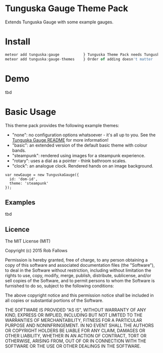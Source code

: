 # Tunguska Gauge Theme Pack

Extends Tunguska Gauge with some example gauges.

# Install

```JavaScript
meteor add tunguska:gauge           } Tunguska Theme Pack needs Tunguska Gauge
meteor add tunguska:gauge-themes    } Order of adding doesn't matter
```

# Demo

tbd

# Basic Usage

This theme pack provides the following example themes:

- "none": no configuration options whatsoever - it's all up to you. See the [Tunguska Gauge README](https://github.com/robfallows/tunguska-gauge) for more information!
- "basic": an extended version of the default basic theme with colour bands.
- "steampunk": rendered using images for a steampunk experience.
- "rotary": uses a dial as a pointer - think bathroom scales.
- "clock": an analogue clock. Rendered hands on an image background.

```
var newGauge = new TunguskaGauge({
  id: 'dom-id',
  theme: 'steampunk'
});
```


## Examples

tbd

## Licence

The MIT License (MIT)

Copyright (c) 2015 Rob Fallows

Permission is hereby granted, free of charge, to any person obtaining a copy
of this software and associated documentation files (the "Software"), to deal
in the Software without restriction, including without limitation the rights
to use, copy, modify, merge, publish, distribute, sublicense, and/or sell
copies of the Software, and to permit persons to whom the Software is
furnished to do so, subject to the following conditions:

The above copyright notice and this permission notice shall be included in
all copies or substantial portions of the Software.

THE SOFTWARE IS PROVIDED "AS IS", WITHOUT WARRANTY OF ANY KIND, EXPRESS OR
IMPLIED, INCLUDING BUT NOT LIMITED TO THE WARRANTIES OF MERCHANTABILITY,
FITNESS FOR A PARTICULAR PURPOSE AND NONINFRINGEMENT. IN NO EVENT SHALL THE
AUTHORS OR COPYRIGHT HOLDERS BE LIABLE FOR ANY CLAIM, DAMAGES OR OTHER
LIABILITY, WHETHER IN AN ACTION OF CONTRACT, TORT OR OTHERWISE, ARISING FROM,
OUT OF OR IN CONNECTION WITH THE SOFTWARE OR THE USE OR OTHER DEALINGS IN
THE SOFTWARE.

